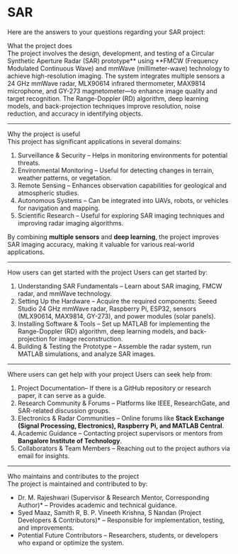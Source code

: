 # SAR
Here are the answers to your questions regarding your SAR project:

What the project does  
The project involves the design, development, and testing of a Circular Synthetic Aperture Radar (SAR) prototype** using **FMCW (Frequency Modulated Continuous Wave) and mmWave (millimeter-wave) technology to achieve high-resolution imaging. The system integrates multiple sensors a 24 GHz mmWave radar, MLX90614 infrared thermometer, MAX9814 microphone, and GY-273 magnetometer—to enhance image quality and target recognition. The Range-Doppler (RD) algorithm, deep learning models, and back-projection techniques improve resolution, noise reduction, and accuracy in identifying objects.

---

Why the project is useful  
This project has significant applications in several domains:  
1. Surveillance & Security – Helps in monitoring environments for potential threats.  
2. Environmental Monitoring – Useful for detecting changes in terrain, weather patterns, or vegetation.  
3. Remote Sensing – Enhances observation capabilities for geological and atmospheric studies.  
4. Autonomous Systems – Can be integrated into UAVs, robots, or vehicles for navigation and mapping.  
5. Scientific Research – Useful for exploring SAR imaging techniques and improving radar imaging algorithms.  

By combining **multiple sensors** and **deep learning**, the project improves SAR imaging accuracy, making it valuable for various real-world applications.

---

How users can get started with the project
Users can get started by:  
1. Understanding SAR Fundamentals – Learn about SAR imaging, FMCW radar, and mmWave technology.  
2. Setting Up the Hardware – Acquire the required components: Seeed Studio 24 GHz mmWave radar, Raspberry Pi, ESP32, sensors (MLX90614, MAX9814, GY-273), and power modules (solar panels).  
3. Installing Software & Tools – Set up MATLAB for implementing the Range-Doppler (RD) algorithm, deep learning models, and back-projection for image reconstruction.  
4. Building & Testing the Prototype – Assemble the radar system, run MATLAB simulations, and analyze SAR images.  



---

Where users can get help with your project
Users can seek help from:  
1. Project Documentation– If there is a GitHub repository or research paper, it can serve as a guide.  
2. Research Community & Forums – Platforms like IEEE, ResearchGate, and SAR-related discussion groups.  
3. Electronics & Radar Communities – Online forums like **Stack Exchange (Signal Processing, Electronics), Raspberry Pi, and MATLAB Central**.  
4. Academic Guidance – Contacting project supervisors or mentors from **Bangalore Institute of Technology**.  
5. Collaborators & Team Members – Reaching out to the project authors via email for insights.  

---

Who maintains and contributes to the project  
The project is maintained and contributed to by:  
- Dr. M. Rajeshwari (Supervisor & Research Mentor, Corresponding Author)* – Provides academic and technical guidance.  
- Syed Maaz, Samith R, B. P. Vineeth Krishna, S Nandan (Project Developers & Contributors)* – Responsible for implementation, testing, and improvements.  
- Potential Future Contributors – Researchers, students, or developers who expand or optimize the system.  

